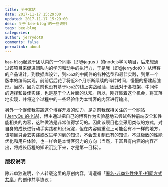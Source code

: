 ```yaml
---
title: 关于本站  
date: 2017-11-17 15:29:00  
updated: 2017-11-17 15:29:00  
desc: 关于`bee-blog`的一些说明  
tags: bee-blog  
categories:  
author: jerrydot0  
comments: false  
permalink: about  
---
```


`bee-blog`起源于团队内的一个同事（即@jagus ）的nodejs学习项目，后来想通过该项目来促进团队内的学习和动手的执行力，于是我（即@jerrydot0 ）从博客的产品设计，到数据库设计，到`koa2`的中间件的各种选型和最佳实践，到第一个版本的编码实现，前前后后花了将近3个月断断续续的碎片时间，慢慢的搭建起雏形。当然，因为之前也没有基于`koa2`的线上实战经验，因此对于各框架、中间件的选择和最佳实践，也是基于个人片面的认知。所以，刚好趁着这个机会，将其落地实现，并将这个过程中的一些经验作为本博客的内容进行输出。

另外一个促使我实践这个博客开发的动力，是之前我保持关注的一个网站<a href="https://imququ.com/" target="_blank">[JerryQu 的小站]</a>，博主通过把自己的博客作为实验基地去尝试各种前端安全和性能相关的内容，这种做法是非常值得学习的。因此该项目也会采用类似的方式，对自身的成长进行动手实践和知识沉淀，但在内容偏重点上可能会有不一样的地方，该项目只会去实践或改进学习到的知识，不会去复制已有的知识。不过极致的性能优化和用户体验，也一样会是本博客努力的方向（当然，丰富且有内涵的内容产出，将成长历程的知识沉淀下来，才是第一目标）。

### 版权说明

除非单独说明，个人转载这里的原创内容，请遵循「[署名-非商业性使用-相同方式共享](http://creativecommons.org/licenses/by-nc-sa/3.0/deed.zh)」的创作共享协议；





